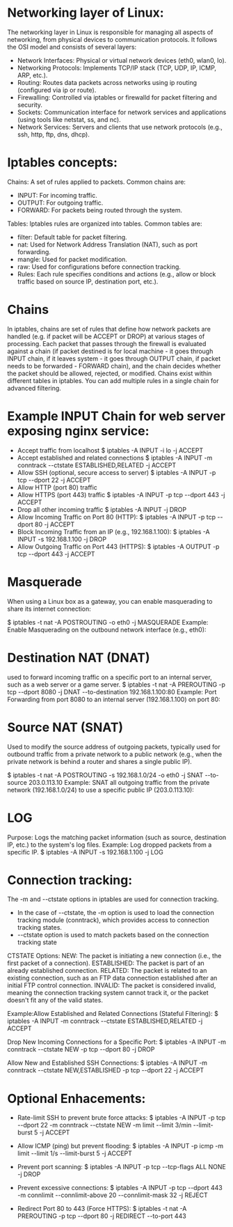 # Networking layer of Linux:
The networking layer in Linux is responsible for managing all aspects of networking, from physical devices to communication protocols. It follows the OSI model and consists of several layers:

- Network Interfaces: Physical or virtual network devices (eth0, wlan0, lo).
- Networking Protocols: Implements TCP/IP stack (TCP, UDP, IP, ICMP, ARP, etc.).
- Routing: Routes data packets across networks using ip routing (configured via ip or route).
- Firewalling: Controlled via iptables or firewalld for packet filtering and security.
- Sockets: Communication interface for network services and applications (using tools like netstat, ss, and nc).
- Network Services: Servers and clients that use network protocols (e.g., ssh, http, ftp, dns, dhcp).

# Iptables concepts:

Chains: A set of rules applied to packets. Common chains are:
- INPUT: For incoming traffic.
- OUTPUT: For outgoing traffic.
- FORWARD: For packets being routed through the system.

Tables: Iptables rules are organized into tables. Common tables are:
- filter: Default table for packet filtering.
- nat: Used for Network Address Translation (NAT), such as port forwarding.
- mangle: Used for packet modification.
- raw: Used for configurations before connection tracking.
- Rules: Each rule specifies conditions and actions (e.g., allow or block traffic based on source IP, destination port, etc.).

# Chains
In iptables, chains are set of rules that define how network packets are handled (e.g. if packet will be ACCEPT or DROP) at various stages of processing. Each packet that passes through the firewall is evaluated against a chain (if packet destined is for local machine - it goes through INPUT chain, if it leaves system - it goes through OUTPUT chain, if packet needs to be forwarded - FORWARD chain), and the chain decides whether the packet should be allowed, rejected, or modified. Chains exist within different tables in iptables. You can add multiple rules in a single chain for advanced filtering.

# Example INPUT Chain for web server exposing nginx service:
- Accept traffic from localhost
$ iptables -A INPUT -i lo -j ACCEPT
- Accept established and related connections
$ iptables -A INPUT -m conntrack --ctstate ESTABLISHED,RELATED -j ACCEPT
- Allow SSH (optional, secure access to server)
$ iptables -A INPUT -p tcp --dport 22 -j ACCEPT
- Allow HTTP (port 80) traffic
- Allow HTTPS (port 443) traffic
$ iptables -A INPUT -p tcp --dport 443 -j ACCEPT
- Drop all other incoming traffic
$ iptables -A INPUT -j DROP
- Allow Incoming Traffic on Port 80 (HTTP):
$ iptables -A INPUT -p tcp --dport 80 -j ACCEPT
- Block Incoming Traffic from an IP (e.g., 192.168.1.100):
$ iptables -A INPUT -s 192.168.1.100 -j DROP
- Allow Outgoing Traffic on Port 443 (HTTPS):
$ iptables -A OUTPUT -p tcp --dport 443 -j ACCEPT

# Masquerade 
When using a Linux box as a gateway, you can enable masquerading to share its internet connection:

$ iptables -t nat -A POSTROUTING -o eth0 -j MASQUERADE
Example: Enable Masquerading on the outbound network interface (e.g., eth0):

# Destination NAT (DNAT)
used to forward incoming traffic on a specific port to an internal server, such as a web server or a game server.
$ iptables -t nat -A PREROUTING -p tcp --dport 8080 -j DNAT --to-destination 192.168.1.100:80
Example: Port Forwarding from port 8080 to an internal server (192.168.1.100) on port 80:


# Source NAT (SNAT)
Used to modify the source address of outgoing packets, typically used for outbound traffic from a private network to a public network (e.g., when the private network is behind a router and shares a single public IP).

$ iptables -t nat -A POSTROUTING -s 192.168.1.0/24 -o eth0 -j SNAT --to-source 203.0.113.10
Example: SNAT all outgoing traffic from the private network (192.168.1.0/24) to use a specific public IP (203.0.113.10):

# LOG
Purpose: Logs the matching packet information (such as source, destination IP, etc.) to the system's log files.
Example: Log dropped packets from a specific IP.
$ iptables -A INPUT -s 192.168.1.100 -j LOG

# Connection tracking:
The -m and --ctstate options in iptables are used for connection tracking.

- In the case of --ctstate, the -m option is used to load the connection tracking module (conntrack), which provides access to connection tracking states.
- --ctstate option is used to match packets based on the connection tracking state

CTSTATE Options:
NEW: The packet is initiating a new connection (i.e., the first packet of a connection).
ESTABLISHED: The packet is part of an already established connection.
RELATED: The packet is related to an existing connection, such as an FTP data connection established after an initial FTP control connection.
INVALID: The packet is considered invalid, meaning the connection tracking system cannot track it, or the packet doesn't fit any of the valid states.

Example:Allow Established and Related Connections (Stateful Filtering):
$ iptables -A INPUT -m conntrack --ctstate ESTABLISHED,RELATED -j ACCEPT

Drop New Incoming Connections for a Specific Port:
$ iptables -A INPUT -m conntrack --ctstate NEW -p tcp --dport 80 -j DROP

Allow New and Established SSH Connections:
$ iptables -A INPUT -m conntrack --ctstate NEW,ESTABLISHED -p tcp --dport 22 -j ACCEPT

# Optional Enhacements:
- Rate-limit SSH to prevent brute force attacks:
$ iptables -A INPUT -p tcp --dport 22 -m conntrack --ctstate NEW -m limit --limit 3/min --limit-burst 5 -j ACCEPT

- Allow ICMP (ping) but prevent flooding:
$ iptables -A INPUT -p icmp -m limit --limit 1/s --limit-burst 5 -j ACCEPT

- Prevent port scanning:
$ iptables -A INPUT -p tcp --tcp-flags ALL NONE -j DROP

- Prevent excessive connections:
$ iptables -A INPUT -p tcp --dport 443 -m connlimit --connlimit-above 20 --connlimit-mask 32 -j REJECT

- Redirect Port 80 to 443 (Force HTTPS):
$ iptables -t nat -A PREROUTING -p tcp --dport 80 -j REDIRECT --to-port 443